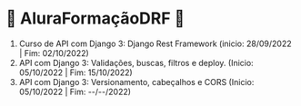 # 🦕 AluraFormaçãoDRF 🦕

1. Curso de API com Django 3: Django Rest Framework (inicio: 28/09/2022 | Fim: 02/10/2022)
2. API com Django 3: Validações, buscas, filtros e deploy. (Inicio: 05/10/2022 | Fim: 15/10/2022)
3. API com Django 3: Versionamento, cabeçalhos e CORS (Inicio: 05/10/2022 | Fim: --/--/2022)
